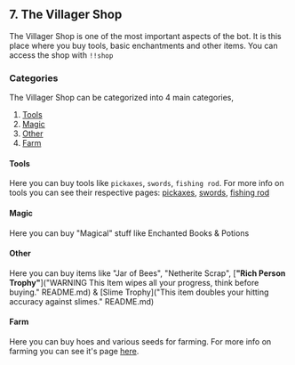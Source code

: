 ## 7. The Villager Shop

The Villager Shop is one of the most important aspects of the bot. It is this place where you buy tools, basic enchantments and other items. You can access the shop with `!!shop`

### Categories

The Villager Shop can be categorized into 4 main categories,

1. [Tools](#tools)
2. [Magic](#magic)
3. [Other](#other)
4. [Farm](#farm)

#### Tools

Here you can buy tools like `pickaxes`, `swords`, `fishing rod`.
For more info on tools you can see their respective pages: [pickaxes](5-mining.md), [swords](6-mobs.md), [fishing rod](https://github.com/404) <!-- just lead to 404 because there is no fishing page at the moment.-->

#### Magic

Here you can buy "Magical" stuff like Enchanted Books & Potions

#### Other

Here you can buy items like "Jar of Bees", "Netherite Scrap", [**"Rich Person Trophy"**]("WARNING This Item wipes all your progress, think before buying." README.md) & [Slime Trophy]("This item doubles your hitting accuracy against slimes." README.md)

#### Farm

Here you can buy hoes and various seeds for farming.
For more info on farming you can see it's page [here](9-farming.md).
